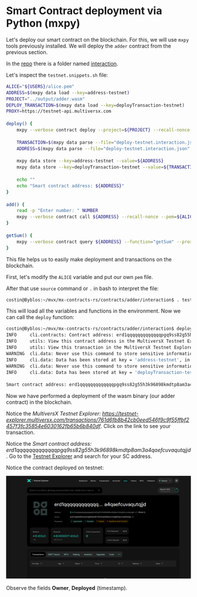 # Smart Contract deployment via Python (mxpy)

Let's deploy our smart contract on the blockchain. For this, we will use `mxpy` tools previously installed.
We will deploy the `adder` contract from the previous section.

In the [repo](https://github.com/multiversx/mx-contracts-rs/tree/main/contracts/adder/) there is a folder named [interaction](https://github.com/multiversx/mx-contracts-rs/tree/main/contracts/adder/interaction).

Let's inspect the `testnet.snippets.sh` file:

```bash
ALICE="${USERS}/alice.pem"
ADDRESS=$(mxpy data load --key=address-testnet)
PROJECT="../output/adder.wasm"
DEPLOY_TRANSACTION=$(mxpy data load --key=deployTransaction-testnet)
PROXY=https://testnet-api.multiversx.com

deploy() {
    mxpy --verbose contract deploy --project=${PROJECT} --recall-nonce --pem=${ALICE} --gas-limit=50000000 --arguments 0 --send --outfile="deploy-testnet.interaction.json" --proxy=${PROXY} --chain=T || return

    TRANSACTION=$(mxpy data parse --file="deploy-testnet.interaction.json" --expression="data['emittedTransactionHash']")
    ADDRESS=$(mxpy data parse --file="deploy-testnet.interaction.json" --expression="data['contractAddress']")

    mxpy data store --key=address-testnet --value=${ADDRESS}
    mxpy data store --key=deployTransaction-testnet --value=${TRANSACTION}

    echo ""
    echo "Smart contract address: ${ADDRESS}"
}

add() {
    read -p "Enter number: " NUMBER
    mxpy --verbose contract call ${ADDRESS} --recall-nonce --pem=${ALICE} --gas-limit=5000000 --function="add" --arguments ${NUMBER} --send --proxy=${PROXY} --chain=T
}

getSum() {
    mxpy --verbose contract query ${ADDRESS} --function="getSum" --proxy=${PROXY}
}
```

This file helps us to easily make deployment and transactions on the blockchain.

First, let's modify the `ALICE` variable and put our own `pem` file.

After that use `source` command or `.` in bash to interpret the file:
```bash
costin@Byblos:~/mvx/mx-contracts-rs/contracts/adder/interaction$ . testnet.snippets.sh 
```

This will load all the variables and functions in the environment.
Now we can call the `deploy` function:
```bash
costin@Byblos:~/mvx/mx-contracts-rs/contracts/adder/interaction$ deploy 
INFO     cli.contracts: Contract address: erd1qqqqqqqqqqqqqpgq9ss82g55h3k96898kmdtp8am3a4qaefcuvaqutqjjd
INFO     utils: View this contract address in the MultiversX Testnet Explorer: https://testnet-explorer.multiversx.com/accounts/erd1qqqqqqqqqqqqqpgq9ss82g55h3k96898kmdtp8am3a4qaefcuvaqutqjjd
INFO     utils: View this transaction in the MultiversX Testnet Explorer: https://testnet-explorer.multiversx.com/transactions/761d6fb8b42cb0eed546f9c9f55ffbf2457f3fc35854e6030162fb65b6b840df
WARNING  cli.data: Never use this command to store sensitive information! Data is unencrypted.
INFO     cli.data: Data has been stored at key = 'address-testnet', in partition = '*'.
WARNING  cli.data: Never use this command to store sensitive information! Data is unencrypted.
INFO     cli.data: Data has been stored at key = 'deployTransaction-testnet', in partition = '*'.

Smart contract address: erd1qqqqqqqqqqqqqpgq9ss82g55h3k96898kmdtp8am3a4qaefcuvaqutqjjd
```

Now we have performed a deployment of the wasm binary (our adder contract) in the blockchain.

Notice the _MultiversX Testnet Explorer: https://testnet-explorer.multiversx.com/transactions/761d6fb8b42cb0eed546f9c9f55ffbf2457f3fc35854e6030162fb65b6b840df_.
Click on the link to see your transaction. 

Notice the _Smart contract address: erd1qqqqqqqqqqqqqpgq9ss82g55h3k96898kmdtp8am3a4qaefcuvaqutqjjd_.
Go to the [Testnet Explorer](https://testnet-explorer.multiversx.com) and search for your SC address.

Notice the contract deployed on testnet:

![Contract deployed on Testnet](../media/contract.png)

Observe the fields **Owner**, **Deployed** (timestamp).
